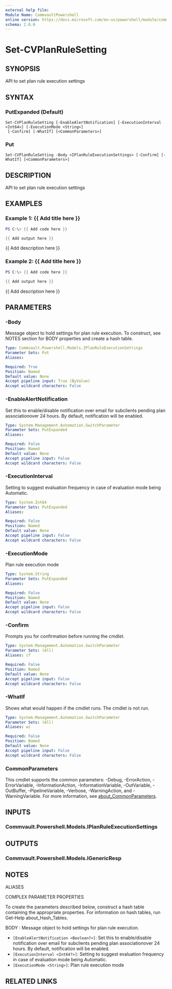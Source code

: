 ```yaml
---
external help file:
Module Name: CommvaultPowershell
online version: https://docs.microsoft.com/en-us/powershell/module/commvaultpowershell/set-cvplanrulesetting
schema: 2.0.0
---
```


# Set-CVPlanRuleSetting

## SYNOPSIS
API to set plan rule execution settings

## SYNTAX

### PutExpanded (Default)
```
Set-CVPlanRuleSetting [-EnableAlertNotification] [-ExecutionInterval <Int64>] [-ExecutionMode <String>]
 [-Confirm] [-WhatIf] [<CommonParameters>]
```

### Put
```
Set-CVPlanRuleSetting -Body <IPlanRuleExecutionSettings> [-Confirm] [-WhatIf] [<CommonParameters>]
```

## DESCRIPTION
API to set plan rule execution settings

## EXAMPLES

### Example 1: {{ Add title here }}
```powershell
PS C:\> {{ Add code here }}

{{ Add output here }}
```

{{ Add description here }}

### Example 2: {{ Add title here }}
```powershell
PS C:\> {{ Add code here }}

{{ Add output here }}
```

{{ Add description here }}

## PARAMETERS

### -Body
Message object to hold settings for plan rule execution.
To construct, see NOTES section for BODY properties and create a hash table.

```yaml
Type: Commvault.Powershell.Models.IPlanRuleExecutionSettings
Parameter Sets: Put
Aliases:

Required: True
Position: Named
Default value: None
Accept pipeline input: True (ByValue)
Accept wildcard characters: False
```

### -EnableAlertNotification
Set this to enable/disable notification over email for subclients pending plan associationover 24 hours.
By default, notification will be enabled.

```yaml
Type: System.Management.Automation.SwitchParameter
Parameter Sets: PutExpanded
Aliases:

Required: False
Position: Named
Default value: None
Accept pipeline input: False
Accept wildcard characters: False
```

### -ExecutionInterval
Setting to suggest evaluation frequency in case of evaluation mode being Automatic.

```yaml
Type: System.Int64
Parameter Sets: PutExpanded
Aliases:

Required: False
Position: Named
Default value: None
Accept pipeline input: False
Accept wildcard characters: False
```

### -ExecutionMode
Plan rule execution mode

```yaml
Type: System.String
Parameter Sets: PutExpanded
Aliases:

Required: False
Position: Named
Default value: None
Accept pipeline input: False
Accept wildcard characters: False
```

### -Confirm
Prompts you for confirmation before running the cmdlet.

```yaml
Type: System.Management.Automation.SwitchParameter
Parameter Sets: (All)
Aliases: cf

Required: False
Position: Named
Default value: None
Accept pipeline input: False
Accept wildcard characters: False
```

### -WhatIf
Shows what would happen if the cmdlet runs.
The cmdlet is not run.

```yaml
Type: System.Management.Automation.SwitchParameter
Parameter Sets: (All)
Aliases: wi

Required: False
Position: Named
Default value: None
Accept pipeline input: False
Accept wildcard characters: False
```

### CommonParameters
This cmdlet supports the common parameters: -Debug, -ErrorAction, -ErrorVariable, -InformationAction, -InformationVariable, -OutVariable, -OutBuffer, -PipelineVariable, -Verbose, -WarningAction, and -WarningVariable. For more information, see [about_CommonParameters](http://go.microsoft.com/fwlink/?LinkID=113216).

## INPUTS

### Commvault.Powershell.Models.IPlanRuleExecutionSettings

## OUTPUTS

### Commvault.Powershell.Models.IGenericResp

## NOTES

ALIASES

COMPLEX PARAMETER PROPERTIES

To create the parameters described below, construct a hash table containing the appropriate properties. For information on hash tables, run Get-Help about_Hash_Tables.


BODY <IPlanRuleExecutionSettings>: Message object to hold settings for plan rule execution.
  - `[EnableAlertNotification <Boolean?>]`: Set this to enable/disable notification over email for subclients pending plan associationover 24 hours. By default, notification will be enabled.
  - `[ExecutionInterval <Int64?>]`: Setting to suggest evaluation frequency in case of evaluation mode being Automatic.
  - `[ExecutionMode <String>]`: Plan rule execution mode

## RELATED LINKS

